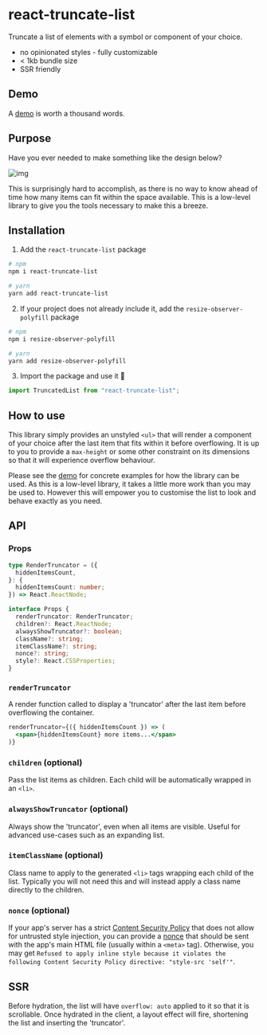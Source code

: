 # react-truncate-list

Truncate a list of elements with a symbol or component of your choice.

- no opinionated styles - fully customizable
- < 1kb bundle size
- SSR friendly

## Demo

A [demo](https://codesandbox.io/s/react-truncate-list-demo-okc5e) is worth a thousand words.

## Purpose

Have you ever needed to make something like the design below?

![img](images/use-case.png)

This is surprisingly hard to accomplish, as there is no way to know ahead of time how many items can fit within the space available. This is a low-level library to give you the tools necessary to make this a breeze.

## Installation

1. Add the `react-truncate-list` package

```bash
# npm
npm i react-truncate-list

# yarn
yarn add react-truncate-list
```

2. If your project does not already include it, add the `resize-observer-polyfill` package

```bash
# npm
npm i resize-observer-polyfill

# yarn
yarn add resize-observer-polyfill
```

3. Import the package and use it 🚀

```js
import TruncatedList from "react-truncate-list";
```

## How to use

This library simply provides an unstyled `<ul>` that will render a component of your choice after the last item that fits within it before overflowing. It is up to you to provide a `max-height` or some other constraint on its dimensions so that it will experience overflow behaviour.

Please see the [demo](https://codesandbox.io/s/react-truncate-list-demo-okc5e) for concrete examples for how the library can be used. As this is a low-level library, it takes a little more work than you may be used to. However this will empower you to customise the list to look and behave exactly as you need.

## API

### Props

```ts
type RenderTruncator = ({
  hiddenItemsCount,
}: {
  hiddenItemsCount: number;
}) => React.ReactNode;

interface Props {
  renderTruncator: RenderTruncator;
  children?: React.ReactNode;
  alwaysShowTruncator?: boolean;
  className?: string;
  itemClassName?: string;
  nonce?: string;
  style?: React.CSSProperties;
}
```

### `renderTruncator`

A render function called to display a 'truncator' after the last item before overflowing the container.

```jsx
renderTruncator={({ hiddenItemsCount }) => (
  <span>{hiddenItemsCount} more items...</span>
)}
```

### `children` (optional)

Pass the list items as children. Each child will be automatically wrapped in an `<li>`.

### `alwaysShowTruncator` (optional)

Always show the 'truncator', even when all items are visible. Useful for advanced use-cases such as an expanding list.

### `itemClassName` (optional)

Class name to apply to the generated `<li>` tags wrapping each child of the list. Typically you will not need this and will instead apply a class name directly to the children.

### `nonce` (optional)

If your app's server has a strict
[Content Security Policy](https://developer.mozilla.org/en-US/docs/Web/HTTP/CSP)
that does not allow for untrusted style injection, you can provide a
[nonce](https://content-security-policy.com/examples/allow-inline-style/) that
should be sent with the app's main HTML file (usually within a `<meta>` tag).
Otherwise, you may get `Refused to apply inline style because it violates the following Content Security Policy directive: "style-src 'self'"`.

## SSR

Before hydration, the list will have `overflow: auto` applied to it so that it is scrollable. Once hydrated in the client, a layout effect will fire, shortening the list and inserting the 'truncator'.
